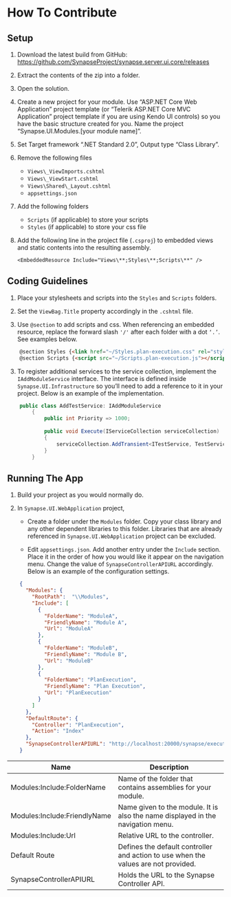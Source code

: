 # How To Contribute

## Setup ##

1. Download the latest build from GitHub: <a href="https://github.com/SynapseProject/synapse.server.ui.core/releases" target="_blank">https://github.com/SynapseProject/synapse.server.ui.core/releases</a>

2. Extract the contents of the zip into a folder.

3. Open the solution.

4. Create a new project for your module. Use “ASP.NET Core Web Application” project template (or “Telerik ASP.NET Core MVC Application” project template if you are using Kendo UI controls) so you have the basic structure created for you. Name the project “Synapse.UI.Modules.[your module name]”. 

5. Set Target framework “.NET Standard 2.0”, Output type “Class Library”.

6. Remove the following files

    - `Views\_ViewImports.cshtml`
    - `Views\_ViewStart.cshtml`
    - `Views\Shared\_Layout.cshtml`
    - `appsettings.json`
    
7. Add the following folders

    - `Scripts` (if applicable) to store your scripts
    - `Styles` (if applicable) to store your css file
    
8.	Add the following line in the project file (`.csproj`) to embedded views and static contents into the resulting assembly.

    `<EmbeddedResource Include="Views\**;Styles\**;Scripts\**" />`


## Coding Guidelines ##

1. Place your stylesheets and scripts into the `Styles` and `Scripts` folders.

2. Set the `ViewBag.Title` property accordingly in the `.cshtml` file.

2. Use `@section` to add scripts and css. When referencing an embedded resource, replace the forward slash `'/'` after each folder with a dot `‘.’`. See examples below.
 
```html
    @section Styles {<link href="~/Styles.plan-execution.css" rel="stylesheet" />}
    @section Scripts {<script src="~/Scripts.plan-execution.js"></script>}
```

3. To register additional services to the service collection, implement the `IAddModuleService` interface. The interface is defined inside `Synapse.UI.Infrastructure` so you’ll need to add a reference to it in your project. Below is an example of the implementation.

```csharp
    public class AddTestService: IAddModuleService
        {
            public int Priority => 1000;
    
            public void Execute(IServiceCollection serviceCollection)
            {
                serviceCollection.AddTransient<ITestService, TestService>();
            }
        }
```

## Running The App

1. Build your project as you would normally do.

2. In `Synapse.UI.WebApplication` project,

    * Create a folder under the `Modules` folder. Copy your class library and any other dependent libraries to this folder. Libraries that are already referenced in `Synapse.UI.WebApplication` project can be excluded.
    
    * Edit `appsettings.json`. Add another entry under the `Include` section. Place it in the order of how you would like it appear on the navigation menu. Change the value of `SynapseControllerAPIURL` accordingly. Below is an example of the configuration settings.

```json
    {  
      "Modules": {
        "RootPath":  "\\Modules",
        "Include": [
          {
            "FolderName": "ModuleA",
            "FriendlyName": "Module A",
            "Url": "ModuleA"
          },
          {
            "FolderName": "ModuleB",
            "FriendlyName": "Module B",
            "Url": "ModuleB"
          },
          {
            "FolderName": "PlanExecution",
            "FriendlyName": "Plan Execution",
            "Url": "PlanExecution"
          }
        ]
      },
      "DefaultRoute": {
        "Controller": "PlanExecution",
        "Action": "Index"
      },
      "SynapseControllerAPIURL": "http://localhost:20000/synapse/execute/"
    }
```
|Name|Description
|-|-
|Modules:Include:FolderName|Name of the folder that contains assemblies for your module.
|Modules:Include:FriendlyName|Name given to the module. It is also the name displayed in the navigation menu.
|Modules:Include:Url| Relative URL to the controller.
|Default Route|Defines the default controller and action to use when the values are not provided.
|SynapseControllerAPIURL|Holds the URL to the Synapse Controller API.


